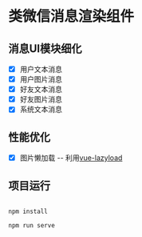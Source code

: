 # 类微信消息渲染组件

##  消息UI模块细化
- [x] 用户文本消息
- [x] 用户图片消息
- [x] 好友文本消息
- [x] 好友图片消息
- [x] 系统文本消息

##  性能优化
- [x] 图片懒加载 -- 利用[vue-lazyload](https://github.com/hilongjw/vue-lazyload)

##  项目运行
```

npm install

npm run serve

```
